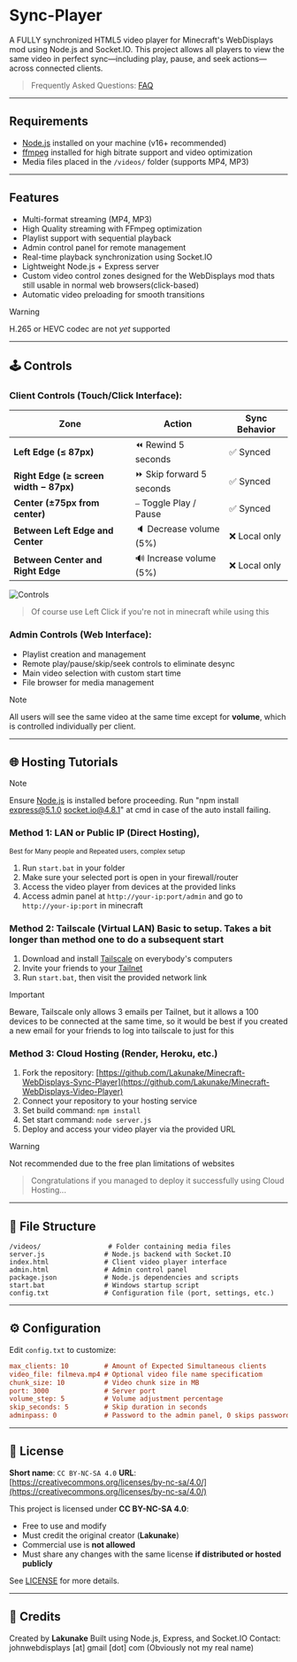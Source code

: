 # Sync-Player

A FULLY synchronized HTML5 video player for Minecraft's WebDisplays mod using Node.js and Socket.IO. This project allows all players to view the same video in perfect sync—including play, pause, and seek actions—across connected clients.

> Frequently Asked Questions: [FAQ](FAQ.md)

---

## Requirements

* [Node.js](https://nodejs.org/) installed on your machine (v16+ recommended)
* [ffmpeg](https://ffmpeg.org/) installed for high bitrate support and video optimization
* Media files placed in the `/videos/` folder (supports MP4, MP3)

---

## Features

* Multi-format streaming (MP4, MP3)
* High Quality streaming with FFmpeg optimization
* Playlist support with sequential playback
* Admin control panel for remote management
* Real-time playback synchronization using Socket.IO
* Lightweight Node.js + Express server
* Custom video control zones  designed for the WebDisplays mod thats still usable in normal web browsers(click-based)
* Automatic video preloading for smooth transitions
> [!WARNING]  
> H.265 or HEVC codec are not *yet* supported

---

## 🕹️ Controls

### Client Controls (Touch/Click Interface):
| Zone                                   | Action                   | Sync Behavior |
| -------------------------------------- | ------------------------ | ------------- |
| **Left Edge (≤ 87px)**                 | ⏪ Rewind 5 seconds       | ✅ Synced      |
| **Right Edge (≥ screen width − 87px)** | ⏩ Skip forward 5 seconds | ✅ Synced      |
| **Center (±75px from center)**         | ⎯️ Toggle Play / Pause   | ✅ Synced      |
| **Between Left Edge and Center**       | 🔈 Decrease volume (5%)  | ❌ Local only  |
| **Between Center and Right Edge**      | 🔊 Increase volume (5%)  | ❌ Local only  |

![Controls](https://cdn.modrinth.com/data/N3CzASyr/images/dee2ac0695a18044f60e62bf75c5d3a94de57bd6.png "Visualised Controls (<3 comic sans)")
> Of course use Left Click if you're not in minecraft while using this

### Admin Controls (Web Interface):
- Playlist creation and management
- Remote play/pause/skip/seek controls to eliminate desync
- Main video selection with custom start time
- File browser for media management

> [!NOTE]
>  All users will see the same video at the same time except for **volume**, which is controlled individually per client.

---

## 🌐 Hosting Tutorials

> [!NOTE]
> Ensure [Node.js](https://nodejs.org/) is installed before proceeding.
> Run "npm install express@5.1.0 socket.io@4.8.1" at cmd in case of the auto install failing.

### Method 1: LAN or Public IP (Direct Hosting),
<small>Best for Many people and Repeated users, complex setup</small>

1. Run `start.bat` in your folder
2. Make sure your selected port is open in your firewall/router
3. Access the video player from devices at the provided links
4. Access admin panel at `http://your-ip:port/admin` and go to `http://your-ip:port` in minecraft

### Method 2: Tailscale (Virtual LAN) Basic to setup. Takes a bit longer than method one to do a subsequent start

1. Download and install [Tailscale](https://tailscale.com/download) on everybody's computers
2. Invite your friends to your [Tailnet](https://tailscale.com/kb/1136/tailnet)
3. Run `start.bat`, then visit the provided network link
> [!IMPORTANT]  
> Beware, Tailscale only allows 3 emails per Tailnet, but it allows a 100 devices to be connected at the same time, so it would be best if you created a new email for your friends to log into tailscale to just for this

### Method 3: Cloud Hosting (Render, Heroku, etc.)

1. Fork the repository: [https://github.com/Lakunake/Minecraft-WebDisplays-Sync-Player](https://github.com/Lakunake/Minecraft-WebDisplays-Video-Player)
2. Connect your repository to your hosting service
3. Set build command: `npm install`
4. Set start command: `node server.js`
5. Deploy and access your video player via the provided URL
> [!WARNING]
> Not recommended due to the free plan limitations of websites

> Congratulations if you managed to deploy it successfully using Cloud Hosting...
---

## 📁 File Structure

```
/videos/                 # Folder containing media files
server.js               # Node.js backend with Socket.IO
index.html              # Client video player interface
admin.html              # Admin control panel
package.json            # Node.js dependencies and scripts
start.bat               # Windows startup script
config.txt              # Configuration file (port, settings, etc.)
```

---

## ⚙️ Configuration

Edit `config.txt` to customize:

```ini
max_clients: 10         # Amount of Expected Simultaneous clients
video_file: filmeva.mp4 # Optional video file name specificatiom
chunk_size: 10          # Video chunk size in MB
port: 3000              # Server port
volume_step: 5          # Volume adjustment percentage
skip_seconds: 5         # Skip duration in seconds
adminpass: 0            # Password to the admin panel, 0 skips password verification
```

---

## 📜 License

**Short name**: `CC BY-NC-SA 4.0`
**URL**: [https://creativecommons.org/licenses/by-nc-sa/4.0/](https://creativecommons.org/licenses/by-nc-sa/4.0/)

This project is licensed under **CC BY-NC-SA 4.0**:

*  Free to use and modify
*  Must credit the original creator (**Lakunake**)
*  Commercial use is **not allowed**
*  Must share any changes with the same license **if distributed or hosted publicly**

See [LICENSE](LICENSE) for more details.

---

## 🙏 Credits

Created by **Lakunake**
Built using Node.js, Express, and Socket.IO
Contact: johnwebdisplays [at] gmail [dot] com        (Obviously not my real name)
